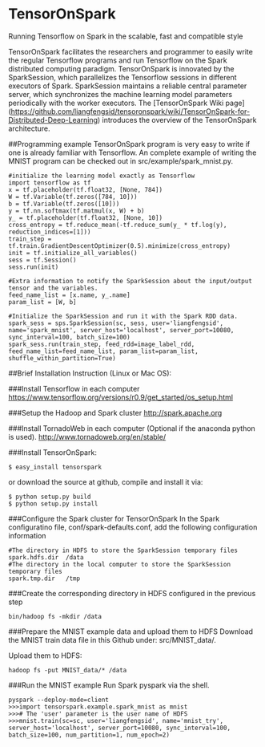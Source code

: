 # TensorOnSpark
Running Tensorflow on Spark in the scalable, fast and compatible style

TensorOnSpark facilitates the researchers and programmer to easily write the regular Tensorflow programs and run Tensorflow on the Spark distributed computing paradigm. TensorOnSpark is innovated by the SparkSession, which  parallelizes the Tensorflow sessions in different executors of Spark. SparkSession maintains a reliable central parameter server, which synchronizes the machine learning model parameters periodically with the worker executors. The [TensorOnSpark Wiki page] (https://github.com/liangfengsid/tensoronspark/wiki/TensorOnSpark-for-Distributed-Deep-Learning) introduces the overview of the TensorOnSpark architecture.

##Programming example
TensorOnSpark program is very easy to write if one is already familiar with Tensorflow. An complete example of writing the MNIST program can be checked out in src/example/spark_mnist.py.
```
#initialize the learning model exactly as Tensorflow
import tensorflow as tf
x = tf.placeholder(tf.float32, [None, 784])
W = tf.Variable(tf.zeros([784, 10]))
b = tf.Variable(tf.zeros([10]))
y = tf.nn.softmax(tf.matmul(x, W) + b)
y_ = tf.placeholder(tf.float32, [None, 10])
cross_entropy = tf.reduce_mean(-tf.reduce_sum(y_ * tf.log(y), reduction_indices=[1]))
train_step = tf.train.GradientDescentOptimizer(0.5).minimize(cross_entropy)
init = tf.initialize_all_variables()
sess = tf.Session()
sess.run(init)

#Extra information to notify the SparkSession about the input/output tensor and the variables.
feed_name_list = [x.name, y_.name]
param_list = [W, b]

#Initialize the SparkSession and run it with the Spark RDD data. 
spark_sess = sps.SparkSession(sc, sess, user='liangfengsid', name='spark_mnist', server_host='localhost', server_port=10080, sync_interval=100, batch_size=100)
spark_sess.run(train_step, feed_rdd=image_label_rdd, feed_name_list=feed_name_list, param_list=param_list, shuffle_within_partition=True)
```

##Brief Installation Instruction (Linux or Mac OS):

###Install Tensorflow in each computer
https://www.tensorflow.org/versions/r0.9/get_started/os_setup.html

###Setup the Hadoop and Spark cluster 
http://spark.apache.org
  
###Install TornadoWeb in each computer (Optional if the anaconda python is used). 
http://www.tornadoweb.org/en/stable/

###Install TensorOnSpark:
```
$ easy_install tensorspark
```
or download the source at github, compile and install it via:
```
$ python setup.py build
$ python setup.py install
```
  
###Configure the Spark cluster for TensorOnSpark
In the Spark configuratino file, conf/spark-defaults.conf, add the following configuration information
```
#The directory in HDFS to store the SparkSession temporary files
spark.hdfs.dir 	/data
#The directory in the local computer to store the SparkSession temporary files
spark.tmp.dir 	/tmp
```

###Create the corresponding directory in HDFS configured in the previous step
```
bin/hadoop fs -mkdir /data
```

###Prepare the MNIST example data and upload them to HDFS
Download the MNIST train data file in this Github under: src/MNIST_data/. 

Upload them to HDFS:
```
hadoop fs -put MNIST_data/* /data
```

###Run the MNIST example
Run Spark pyspark via the shell.
```
pyspark --deploy-mode=client
>>>import tensorspark.example.spark_mnist as mnist
>>># The 'user' parameter is the user name of HDFS
>>>mnist.train(sc=sc, user='liangfengsid', name='mnist_try', server_host='localhost', server_port=10080, sync_interval=100, batch_size=100, num_partition=1, num_epoch=2)
```



